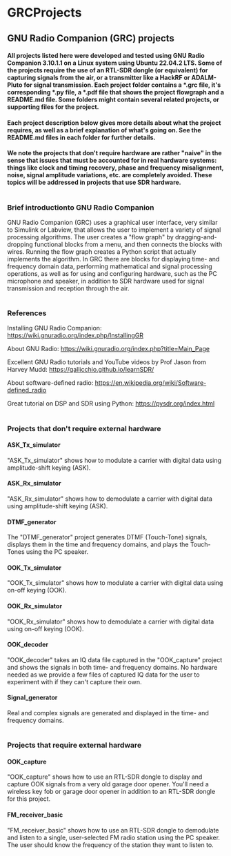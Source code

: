 # GRCProjects

## GNU Radio Companion (GRC) projects

#### All projects listed here were developed and tested using GNU Radio Companion 3.10.1.1 on a Linux system using Ubuntu 22.04.2 LTS.  Some of the projects require the use of an RTL-SDR dongle (or equivalent) for capturing signals from the air, or a transmitter like a HackRF or ADALM-Pluto for signal transmission.  Each project folder contains a *.grc file, it's corresponding *.py file, a *.pdf file that shows the project flowgraph and a README.md file.  Some folders might contain several related projects, or supporting files for the project.  


#### Each project description below gives more details about what the project requires, as well as a brief explanation of what's going on.  See the README.md files in each folder for further details.  

#### We note the projects that don't require hardware are rather "naive" in the sense that issues that must be accounted for in real hardware systems: things like clock and timing recovery, phase and frequency misalignment, noise, signal amplitude variations, etc. are completely avoided.  These topics will be addressed in projects that use SDR hardware.  

#
### Brief introductionto GNU Radio Companion
GNU Radio Companion (GRC) uses a graphical user interface, very similar to Simulink or Labview, that allows the user to implement a variety of signal processing algorithms.  The user creates a "flow graph" by dragging-and-dropping functional blocks from a menu, and then connects the blocks with wires.  Running the flow graph creates a Python script that actually implements the algorithm.  In GRC there are blocks for displaying time- and frequency domain data, performing mathematical and signal processing operations, as well as for using and configuring hardware, such as the PC microphone and speaker, in addition to SDR hardware used for signal transmission and reception through the air.  

#
### References
Installing GNU Radio Companion: https://wiki.gnuradio.org/index.php/InstallingGR

About GNU Radio: https://wiki.gnuradio.org/index.php?title=Main_Page

Excellent GNU Radio tutorials and YouTube videos by Prof Jason from Harvey Mudd: https://gallicchio.github.io/learnSDR/

About software-defined radio: https://en.wikipedia.org/wiki/Software-defined_radio

Great tutorial on DSP and SDR using Python: https://pysdr.org/index.html



#
### Projects that don't require external hardware

#### ASK_Tx_simulator
"ASK_Tx_simulator" shows how to modulate a carrier with digital data using amplitude-shift keying (ASK). 

#### ASK_Rx_simulator
"ASK_Rx_simulator" shows how to demodulate a carrier with digital data using amplitude-shift keying (ASK).

#### DTMF_generator
The "DTMF_generator" project generates DTMF (Touch-Tone) signals, displays them in the time and frequency domains, and plays the Touch-Tones using the PC speaker. 

#### OOK_Tx_simulator
"OOK_Tx_simulator" shows how to modulate a carrier with digital data using on-off keying (OOK).     

#### OOK_Rx_simulator
"OOK_Rx_simulator" shows how to demodulate a carrier with digital data using on-off keying (OOK).   

#### OOK_decoder
"OOK_decoder" takes an IQ data file captured in the "OOK_capture" project and shows the signals in both time- and frequency domains.  No hardware needed as we provide a few files of captured IQ data for the user to experiment with if they can't capture their own.

#### Signal_generator
Real and complex signals are generated and displayed in the time- and frequency domains.  

#
### Projects that require external hardware

#### OOK_capture
"OOK_capture" shows how to use an RTL-SDR dongle to display and capture OOK signals from a very old garage door opener.  You'll need a wireless key fob or garage door opener in addition to an RTL-SDR dongle for this project. 

#### FM_receiver_basic
"FM_receiver_basic" shows how to use an RTL-SDR dongle to demodulate and listen to a single, user-selected FM radio station using the PC speaker.  The user should know the frequency of the station they want to listen to.  
